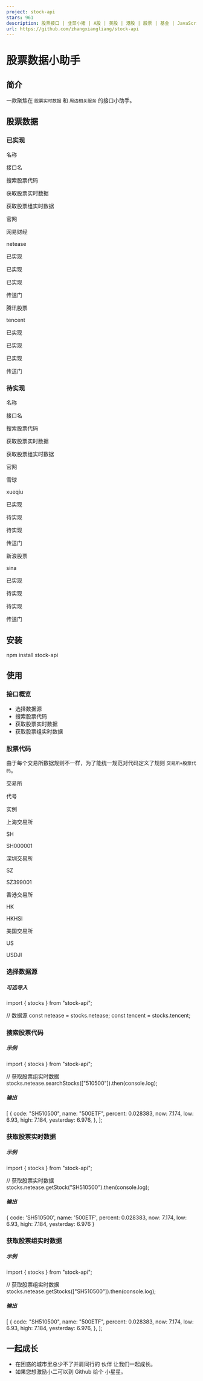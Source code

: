 ```yaml
---
project: stock-api
stars: 961
description: 股票接口 | 韭菜小猪 | A股 | 美股 | 港股 | 股票 | 基金 | JavaScript
url: https://github.com/zhangxiangliang/stock-api
---
```


股票数据小助手
=======

简介
--

一款聚焦在 `股票实时数据` 和 `周边相关服务` 的接口小助手。

股票数据
----

### 已实现

名称

接口名

搜索股票代码

获取股票实时数据

获取股票组实时数据

官网

网易财经

netease

已实现

已实现

已实现

传送门

腾讯股票

tencent

已实现

已实现

已实现

传送门

### 待实现

名称

接口名

搜索股票代码

获取股票实时数据

获取股票组实时数据

官网

雪球

xueqiu

已实现

待实现

待实现

传送门

新浪股票

sina

已实现

待实现

待实现

传送门

安装
--

npm install stock-api

使用
--

### 接口概览

-   选择数据源
-   搜索股票代码
-   获取股票实时数据
-   获取股票组实时数据

### 股票代码

由于每个交易所数据规则不一样，为了能统一规范对代码定义了规则 `交易所+股票代码`。

交易所

代号

实例

上海交易所

SH

SH000001

深圳交易所

SZ

SZ399001

香港交易所

HK

HKHSI

美国交易所

US

USDJI

### 选择数据源

##### 可选导入

import { stocks } from "stock-api";

// 数据源
const netease \= stocks.netease;
const tencent \= stocks.tencent;

### 搜索股票代码

##### 示例

import { stocks } from "stock-api";

// 获取股票组实时数据
stocks.netease.searchStocks(\["510500"\]).then(console.log);

##### 输出

\[
  {
    code: "SH510500",
    name: "500ETF",
    percent: 0.028383,
    now: 7.174,
    low: 6.93,
    high: 7.184,
    yesterday: 6.976,
  },
\];

### 获取股票实时数据

##### 示例

import { stocks } from "stock-api";

// 获取股票实时数据
stocks.netease.getStock("SH510500").then(console.log);

##### 输出

{
  code: 'SH510500',
  name: '500ETF',
  percent: 0.028383,
  now: 7.174,
  low: 6.93,
  high: 7.184,
  yesterday: 6.976
}

### 获取股票组实时数据

##### 示例

import { stocks } from "stock-api";

// 获取股票组实时数据
stocks.netease.getStocks(\["SH510500"\]).then(console.log);

##### 输出

\[
  {
    code: "SH510500",
    name: "500ETF",
    percent: 0.028383,
    now: 7.174,
    low: 6.93,
    high: 7.184,
    yesterday: 6.976,
  },
\];

一起成长
----

-   在困惑的城市里总少不了并肩同行的 伙伴 让我们一起成长。
-   如果您想激励小二可以到 Github 给个 小星星。
